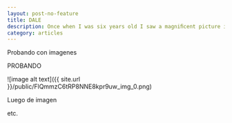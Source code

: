 ```yaml
---
layout: post-no-feature
title: DALE
description: Once when I was six years old I saw a magniﬁcent picture in a book.
category: articles
---
```


Probando con imagenes

PROBANDO

![image alt text]({{ site.url }}/public/FlQmmzC6tRP8NNE8kpr9uw_img_0.png)

Luego de imagen

etc.
